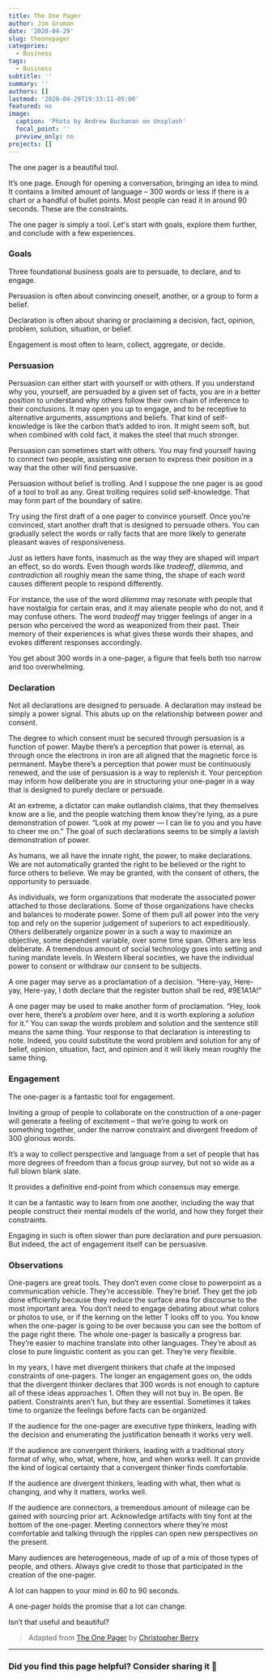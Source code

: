```yaml
---
title: The One Pager
author: Jim Gruman
date: '2020-04-29'
slug: theonepager
categories:
  - Business
tags:
  - Business
subtitle: ''
summary: ''
authors: []
lastmod: '2020-04-29T19:33:11-05:00'
featured: no
image:
  caption: 'Photo by Andrew Buchanan on Unsplash'
  focal_point: ''
  preview_only: no
projects: []
---
```


The one pager is a beautiful tool.

It’s one page. Enough for opening a conversation, bringing an idea to mind. It contains a limited amount of language – 300 words or less if there is a chart or a handful of bullet points. Most people can read it in around 90 seconds. These are the constraints.

The one pager is simply a tool. Let's start with goals, explore them further, and conclude with a few experiences.

### Goals

Three foundational business goals are to persuade, to declare, and to engage.

Persuasion is often about convincing oneself, another, or a group to form a belief.

Declaration is often about sharing or proclaiming a decision, fact, opinion, problem, solution, situation, or belief.

Engagement is most often to learn, collect, aggregate, or decide.

### Persuasion

Persuasion can either start with yourself or with others. If you understand why you, yourself, are persuaded by a given set of facts, you are in a better position to understand why others follow their own chain of inference to their conclusions. It may open you up to engage, and to be receptive to alternative arguments, assumptions and beliefs. That kind of self-knowledge is like the carbon that’s added to iron. It might seem soft, but when combined with cold fact, it makes the steel that much stronger.

Persuasion can sometimes start with others. You may find yourself having to connect two people, assisting one person to express their position in a way that the other will find persuasive.

Persuasion without belief is trolling. And I suppose the one pager is as good of a tool to troll as any. Great trolling requires solid self-knowledge. That may form part of the boundary of satire.

Try using the first draft of a one pager to convince yourself. Once you’re convinced, start another draft that is designed to persuade others. You can gradually select the words or rally facts that are  more likely to generate pleasant waves of responsiveness.

Just as letters have fonts, inasmuch as the way they are shaped will impart an effect, so do words. Even though words like *tradeoff*, *dilemma*, and *contradiction* all roughly mean the same thing, the shape of each word causes different people to respond differently.

For instance, the use of the word *dilemma* may resonate with people that have nostalgia for certain eras, and it may alienate people who do not, and it may confuse others. The word *tradeoff* may trigger feelings of anger in a person who perceived the word as weaponized from their past. Their memory of their experiences is what gives these words their shapes, and evokes different responses accordingly.

You get about 300 words in a one-pager, a figure that feels both too narrow and too overwhelming.

### Declaration

Not all declarations are designed to persuade. A declaration may instead be simply a power signal. This abuts up on the relationship between power and consent.

The degree to which consent must be secured through persuasion is a function of power. Maybe there’s a perception that power is eternal, as through once the electrons in iron are all aligned that the magnetic force is permanent. Maybe there’s a perception that power must be continuously renewed, and the use of persuasion is a way to replenish it. Your perception may inform how deliberate you are in structuring your one-pager in a way that is designed to purely declare or persuade.

At an extreme, a dictator can make outlandish claims, that they themselves know are a lie, and the people watching them know they’re lying, as a pure demonstration of power. “Look at my power — I can lie to you and you have to cheer me on.” The goal of such declarations seems to be simply a lavish demonstration of power.

As humans, we all have the innate right, the power, to make declarations. We are not automatically granted the right to be believed or the right to force others to believe. We may be granted, with the consent of others, the opportunity to persuade.

As individuals, we form organizations that moderate the associated power attached to those declarations. Some of those organizations have checks and balances to moderate power. Some of them pull all power into the very top and rely on the superior judgement of superiors to act expeditiously. Others deliberately organize power in a such a way to maximize an objective, some dependent variable, over some time span. Others are less deliberate. A tremendous amount of social technology goes into setting and tuning mandate levels. In Western liberal societies, we have the individual power to consent or withdraw our consent to be subjects. 

A one pager may serve as a proclamation of a decision. “Here-yay, Here-yay, Here-yay, I doth declare that the register button shall be red, #9E1A1A!"

A one pager may be used to make another form of proclamation. “Hey, look over here, there’s a *problem* over here, and it is worth exploring a *solution* for it.” You can swap the words problem and solution and the sentence still means the same thing. Your response to that declaration is interesting to note. Indeed, you could substitute the word problem and solution for any of belief, opinion, situation, fact, and opinion and it will likely mean roughly the same thing.

### Engagement

The one-pager is a fantastic tool for engagement.

Inviting a group of people to collaborate on the construction of a one-pager will generate a feeling of excitement – that we’re going to work on something together, under the narrow constraint and divergent freedom of 300 glorious words.

It’s a way to collect perspective and language from a set of people that has more degrees of freedom than a focus group survey, but not so wide as a full blown blank slate.

It provides a definitive end-point from which consensus may emerge.

It can be a fantastic way to learn from one another, including the way that people construct their mental models of the world, and how they forget their constraints.

Engaging in such is often slower than pure declaration and pure persuasion. But indeed, the act of engagement itself can be persuasive.

### Observations

One-pagers are great tools. They don’t even come close to powerpoint as a communication vehicle. They’re accessible. They’re brief. They get the job done efficiently because they reduce the surface area for discourse to the most important area. You don’t need to engage debating about what colors or photos to use, or if the kerning on the letter T looks off to you. You know when the one-pager is going to be over because you can see the bottom of the page right there. The whole one-pager is basically a progress bar. They’re easier to machine translate into other languages. They’re about as close to pure linguistic content as you can get. They’re very flexible.

In my years, I have met divergent thinkers that chafe at the imposed constraints of one-pagers. The longer an engagement goes on, the odds that the divergent thinker declares that 300 words is not enough to capture all of these ideas approaches 1. Often they will not buy in. Be open. Be patient. Constraints aren’t fun, but they are essential. Sometimes it takes time to organize the feelings before facts can be organized.

If the audience for the one-pager are executive type thinkers, leading with the decision and enumerating the justification beneath it works very well.

If the audience are convergent thinkers, leading with a traditional story format of why, who, what, where, how, and when works well. It can provide the kind of logical certainty that a convergent thinker finds comfortable.

If the audience are divergent thinkers, leading with what, then what is changing, and why it matters, works well.

If the audience are connectors, a tremendous amount of mileage can be gained with sourcing prior art. Acknowledge artifacts with tiny font at the bottom of the one-pager. Meeting connectors where they’re most comfortable and talking through the ripples can open new perspectives on the present.

Many audiences are heterogeneous, made of up of a mix of those types of people, and others. Always give credit to those that participated in the creation of the one-pager.

A lot can happen to your mind in 60 to 90 seconds. 

A one-pager holds the promise that a lot can change. 

Isn’t that useful and beautiful?

> Adapted from [The One Pager](https://christopherberry.ca/the-one-pager/) by [Christopher Berry](https://twitter.com/cjpberry)

----

### Did you find this page helpful? Consider sharing it 🙌
